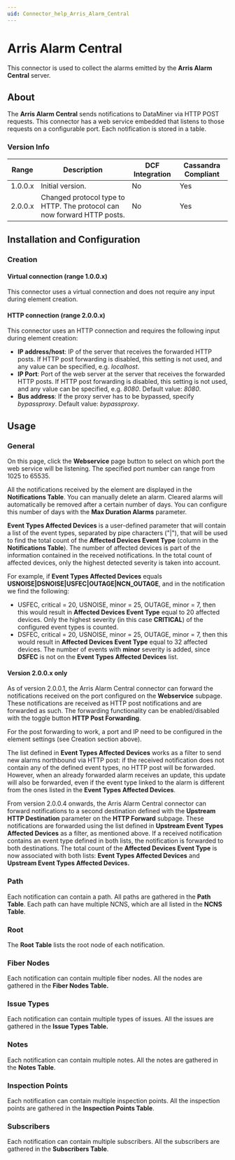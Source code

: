 ```yaml
---
uid: Connector_help_Arris_Alarm_Central
---
```


# Arris Alarm Central

This connector is used to collect the alarms emitted by the **Arris Alarm Central** server.

## About

The **Arris Alarm Central** sends notifications to DataMiner via HTTP POST requests. This connector has a web service embedded that listens to those requests on a configurable port. Each notification is stored in a table.

### Version Info

| **Range** | **Description**                                                         | **DCF Integration** | **Cassandra Compliant** |
|------------------|-------------------------------------------------------------------------|---------------------|-------------------------|
| 1.0.0.x          | Initial version.                                                        | No                  | Yes                     |
| 2.0.0.x          | Changed protocol type to HTTP. The protocol can now forward HTTP posts. | No                  | Yes                     |

## Installation and Configuration

### Creation

#### Virtual connection (range 1.0.0.x)

This connector uses a virtual connection and does not require any input during element creation.

#### HTTP connection (range 2.0.0.x)

This connector uses an HTTP connection and requires the following input during element creation:

- **IP address/host**: IP of the server that receives the forwarded HTTP posts. If HTTP post forwarding is disabled, this setting is not used, and any value can be specified, e.g. *localhost*.
- **IP Port**: Port of the web server at the server that receives the forwarded HTTP posts. If HTTP post forwarding is disabled, this setting is not used, and any value can be specified, e.g. *8080*. Default value: *8080*.
- **Bus address**: If the proxy server has to be bypassed, specify *bypassproxy*. Default value: *bypassproxy*.

## Usage

### General

On this page, click the **Webservice** page button to select on which port the web service will be listening. The specified port number can range from 1025 to 65535.

All the notifications received by the element are displayed in the **Notifications Table**. You can manually delete an alarm. Cleared alarms will automatically be removed after a certain number of days. You can configure this number of days with the **Max Duration Alarms** parameter.

**Event Types Affected Devices** is a user-defined parameter that will contain a list of the event types, separated by pipe characters ("\|"), that will be used to find the total count of the **Affected Devices Event Type** (column in the **Notifications Table**). The number of affected devices is part of the information contained in the received notifications. In the total count of affected devices, only the highest detected severity is taken into account.

For example, if **Event Types Affected Devices** equals **USNOISE\|DSNOISE\|USFEC\|OUTAGE\|NCN_OUTAGE**, and in the notification we find the following:

- USFEC, critical = 20, USNOISE, minor = 25, OUTAGE, minor = 7,
  then this would result in **Affected Devices Event Type** equal to 20 affected devices. Only the highest severity (in this case **CRITICAL**) of the configured event types is counted.
- DSFEC, critical = 20, USNOISE, minor = 25, OUTAGE, minor = 7,
  then this would result in **Affected Devices Event Type** equal to 32 affected devices. The number of events with **minor** severity is added, since **DSFEC** is not on the **Event Types Affected Devices** list.

#### Version 2.0.0.x only

As of version 2.0.0.1, the Arris Alarm Central connector can forward the notifications received on the port configured on the **Webservice** subpage. These notifications are received as HTTP post notifications and are forwarded as such. The forwarding functionality can be enabled/disabled with the toggle button **HTTP Post Forwarding**.

For the post forwarding to work, a port and IP need to be configured in the element settings (see Creation section above).

The list defined in **Event Types Affected Devices** works as a filter to send new alarms northbound via HTTP post: if the received notification does not contain any of the defined event types, no HTTP post will be forwarded. However, when an already forwarded alarm receives an update, this update will also be forwarded, even if the event type linked to the alarm is different from the ones listed in the **Event Types Affected Devices**.

From version 2.0.0.4 onwards, the Arris Alarm Central connector can forward notifications to a second destination defined with the **Upstream HTTP Destination** parameter on the **HTTP Forward** subpage. These notifications are forwarded using the list defined in **Upstream Event Types Affected Devices** as a filter, as mentioned above. If a received notification contains an event type defined in both lists, the notification is forwarded to both destinations.
The total count of the **Affected Devices Event Type** is now associated with both lists: **Event Types Affected Devices** and **Upstream Event Types Affected Devices.**

### Path

Each notification can contain a path. All paths are gathered in the **Path Table**. Each path can have multiple NCNS, which are all listed in the **NCNS Table**.

### Root

The **Root Table** lists the root node of each notification.

### Fiber Nodes

Each notification can contain multiple fiber nodes. All the nodes are gathered in the **Fiber Nodes Table.**

### Issue Types

Each notification can contain multiple types of issues. All the issues are gathered in the **Issue Types Table.**

### Notes

Each notification can contain multiple notes. All the notes are gathered in the **Notes Table**.

### Inspection Points

Each notification can contain multiple inspection points. All the inspection points are gathered in the **Inspection Points Table**.

### Subscribers

Each notification can contain multiple subscribers. All the subscribers are gathered in the **Subscribers Table**.
